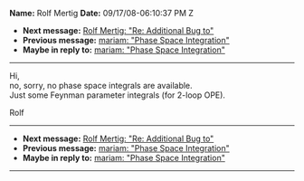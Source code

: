 **Name:** Rolf Mertig
**Date:** 09/17/08-06:10:37 PM Z

  - **Next message:** [Rolf Mertig: "Re: Additional Bug to"](0505.html)
  - **Previous message:** [mariam: "Phase Space Integration"](0503.html)
  - **Maybe in reply to:** [mariam: "Phase Space
    Integration"](0503.html)

-----

Hi,  
no, sorry, no phase space integrals are available.  
Just some Feynman parameter integrals (for 2-loop OPE).  

Rolf  

-----

  - **Next message:** [Rolf Mertig: "Re: Additional Bug to"](0505.html)
  - **Previous message:** [mariam: "Phase Space Integration"](0503.html)
  - **Maybe in reply to:** [mariam: "Phase Space
    Integration"](0503.html)

-----

